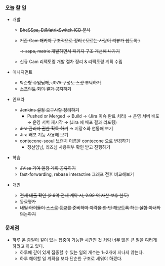 ### 오늘 할 일

- 개발
    - ~~BheSSpa, EtlMatrixSwitch ICD 분석~~
    - ~~기존 Cam 패키지 구조적으로 정리 ( 모르는 사람이 리뷰가 쉽도록 )~~
        
        ~~→ sspa, matrix 개발하면서 패키지 구조 개선해 나가기~~ 
        
    - 신규 Cam 리팩토링 개발 절차 정리 & 리팩토링 계획 수립
- 매니지먼트
    - ~~박준형 주임님께, J07A 구성도 스샷 부탁하기~~
    - ~~스프린트 회의 결과 공지하기~~
            
        
- 인프라
    - ~~Jenkins 설정 요구사항 정리하기~~
        - Pushed or Merged → Build → (Jira 이슈 완료 처리) → 운영 서버 배포 → 운영 서버 재시작 → (Jira 에 배포 결과 리포팅)
    - ~~Jira 관리자 권한 획득 하기~~ → 저장소와 연동해 보기
    - Jira 배포 기능 사용해 보기
    - contecone-seoul 브랜치 이름을 contecone 으로 변경하기
        - 정선임님, 리즈님 사용여부 확인 받고 진행하기
- 학습
    - ~~JVisa 기여 일정 계획 공유하기~~
    - fast-forwarding, rebase interactive 그래프 전후 비교해보기
- 개인
    - ~~전세 대출 확인 (2.9억 전세 계약 시, 2.92 억 자산 보후 한도)~~
    - ~~동료평가~~
    - ~~내일 아이들이 스스로 등교를 준비하며 지각을 한 번 해보도록 하는 실험 아내와 의논하기~~

### 문제점

- 하루 온 종일이 깊이 있는 집중이 가능한 시간인 것 처럼 너무 많은 큰 일을 여러개 하려고 하고 있다.
    - 하루에 깊이 있게 집중할 수 있는 일의 개수는 1~2개에 지나지 않는다.
    - 하루 해야할 일 계획을 보다 단순한 구조로 세워야 하겠다.
